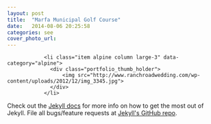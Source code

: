 ```yaml
---
layout: post
title:  "Marfa Municipal Golf Course"
date:   2014-08-06 20:25:58
categories: see
cover_photo_url: 
---
```


                <li class="item alpine column large-3" data-category="alpine">
                  <div class="portfolio_thumb_holder">
                      <img src="http://www.ranchroadwedding.com/wp-content/uploads/2012/12/img_3345.jpg">
                  </div> 
                </li> 

Check out the [Jekyll docs][jekyll] for more info on how to get the most out of Jekyll. File all bugs/feature requests at [Jekyll's GitHub repo][jekyll-gh].

[jekyll-gh]: https://github.com/jekyll/jekyll
[jekyll]:    http://jekyllrb.com
